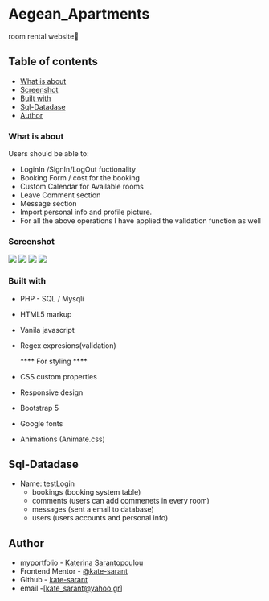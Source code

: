 # Aegean_Apartments

room rental website👋

## Table of contents


- [What is about](#what-is-about)
- [Screenshot](#screenshot)
- [Built with](#built-with)
- [Sql-Datadase](#built-with)
- [Author](#author)


### What is about

Users should be able to:

- LoginIn /SignIn/LogOut fuctionality 
- Booking Form / cost for the booking
- Custom Calendar for Available rooms 
- Leave Comment section
- Message section 
- Import personal info and profile picture.
- For all the above operations I have applied the validation function as well


### Screenshot

![](./assets/photos/readme/Screenshot1.png)
![](./assets/photos/readme/Screenshot2.png)
![](./assets/photos/readme/Screenshot3.png)
![](./assets/photos/readme/Screenshot4.png)


### Built with

- PHP - SQL / Mysqli
- HTML5 markup
- Vanila javascript
- Regex expresions(validation)
 

    **** For styling ****

- CSS custom properties
- Responsive design 
- Bootstrap 5
- Google fonts
- Animations (Animate.css)

## Sql-Datadase
- Name: testLogin
   - bookings (booking system table)
   - comments (users can add  commenets in every room)
   - messages (sent a email to database)
   - users (users accounts and personal info)



## Author
- myportfolio - [Katerina Sarantopoulou](https://myportfolio-katesarant.netlify.app/)
- Frontend Mentor - [@kate-sarant](https://www.frontendmentor.io/profile/kate-sarant)
- Github - [kate-sarant](https://github.com/kate-sarant)
- email -[kate_sarant@yahoo.gr]
